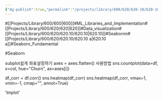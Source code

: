 ```yaml
---
{"dg-publish":true,"permalink":"/projects/library/600/620/620-10/620-10-a/","noteIcon":"0","created":"2024-01-24T00:56:07.418+09:00","updated":"2024-02-26T21:16:46.632+09:00"}
---
```


#[[Projects/Library/600/600\|600]]#ML_Libraries_and_Implementation#[[Projects/Library/600/620/620\|620]]#Data_visualization#[[Projects/Library/600/620/620.10/620.10\|620.10]]#Seabornn#[[Projects/Library/600/620/620.10/620.10 a\|620.10 a]]#Seaborn_Fundamental





#Seaborn

subplot쉽게 좌표설정하기
axes = axes.flatten()
사용방법
sns.countplot(data=df, x=col, hue="Churn", ax=axes[i])

df_corr = df.corr()
sns.heatmap(df_corr)
sns.heatmap(df_corr, vmax=1, vmin=-1, cmap="", annot=True)

'lmplot'